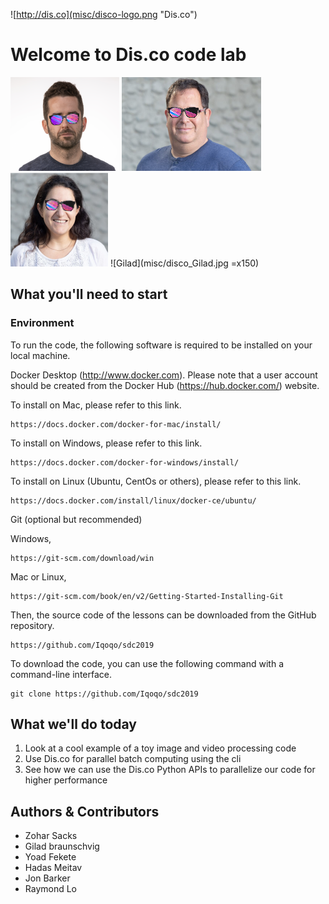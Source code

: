 
![http://dis.co](misc/disco-logo.png "Dis.co")

# Welcome to Dis.co code lab

![Yoad](misc/disco_Yoad.png) ![Zohar](misc/disco_Zohar.png) ![Hadas](misc/disco_Hadas.png) ![Gilad](misc/disco_Gilad.jpg =x150)


## What you'll need to start
### Environment
To run the code, the following software is required to be installed on your local machine.

Docker Desktop (http://www.docker.com). Please note that a user account should be created from the Docker Hub (https://hub.docker.com/) website. 

To install on Mac,  please refer to this link. 

```
https://docs.docker.com/docker-for-mac/install/
```

To install on Windows, please refer to this link.
```
https://docs.docker.com/docker-for-windows/install/
```
To install on Linux (Ubuntu, CentOs or others), please refer to this link.
```
https://docs.docker.com/install/linux/docker-ce/ubuntu/
```
Git (optional but recommended)

Windows, 
```
https://git-scm.com/download/win 
```
Mac or Linux, 
```
https://git-scm.com/book/en/v2/Getting-Started-Installing-Git
```	
Then, the source code of the lessons can be downloaded from the GitHub repository. 

```
https://github.com/Iqoqo/sdc2019
```

To download the code, you can use the following command with a command-line interface. 

``` 
git clone https://github.com/Iqoqo/sdc2019
```

## What we'll do today
1) Look at a cool example of a toy image and video processing code
2) Use Dis.co for parallel batch computing using the cli 
3) See how we can use the Dis.co Python APIs to parallelize our code for higher performance

## Authors & Contributors 
- Zohar Sacks 
- Gilad braunschvig
- Yoad Fekete
- Hadas Meitav
- Jon Barker
- Raymond Lo 
